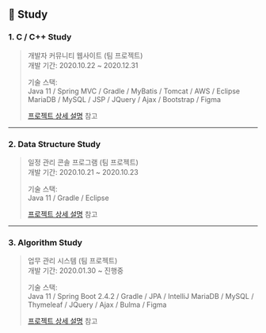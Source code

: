 ## :pushpin: Study
### 1. C / C++ Study
>개발자 커뮤니티 웹사이트 (팀 프로젝트)  
>개발 기간: 2020.10.22 ~ 2020.12.31  
>
>기술 스택:  
>Java 11 / Spring MVC / Gradle / MyBatis / Tomcat / AWS / Eclipse  
>MariaDB / MySQL / JSP / JQuery / Ajax / Bootstrap / Figma
>
>[프로젝트 상세 설명](https://github.com/procompiler/developer-village) 참고

---

### 2. Data Structure Study
>일정 관리 콘솔 프로그램 (팀 프로젝트)  
>개발 기간: 2020.10.21 ~ 2020.10.23  
>
>기술 스택:  
>Java 11 / Gradle / Eclipse
>
>[프로젝트 상세 설명](https://github.com/hayeon17kim/hackathon-project#-%EB%82%98%EC%9D%98-%EA%B0%9C%EC%9D%B8-%EB%B9%84%EC%84%9C-nabi-%EF%B8%8F) 참고

---

### 3. Algorithm Study
>업무 관리 시스템 (팀 프로젝트)  
>개발 기간: 2020.01.30 ~ 진행중  
>
>기술 스택:  
>Java 11 / Spring Boot 2.4.2 / Gradle / JPA / IntelliJ
>MariaDB / MySQL / Thymeleaf / JQuery / Ajax / Bulma / Figma
>
>[프로젝트 상세 설명](https://github.com/muhan-memdori/hiwork) 참고

</br>
